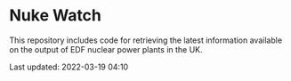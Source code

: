 # Nuke Watch

This repository includes code for retrieving the latest information available on the output of EDF nuclear power plants in the UK.

Last updated: 2022-03-19 04:10